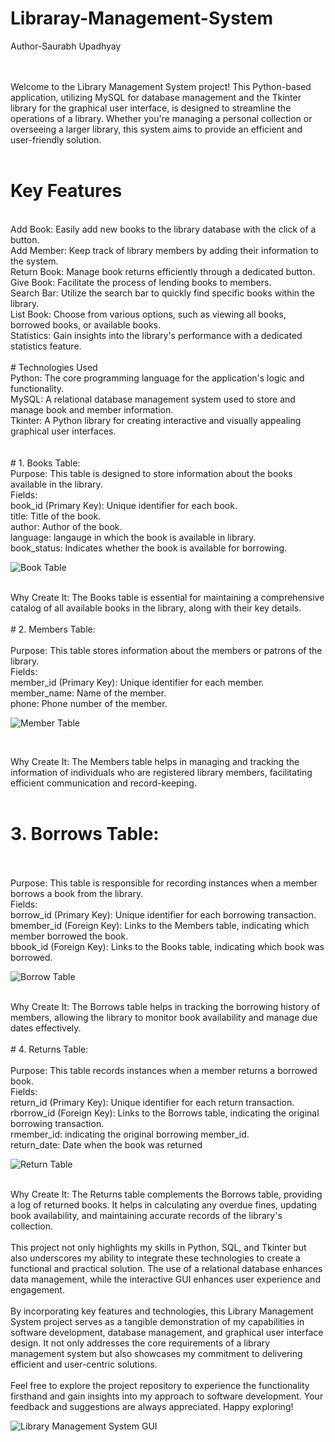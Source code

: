 # Libraray-Management-System
Author-Saurabh Upadhyay
<br>
<br>
<br>

Welcome to the Library Management System project! This Python-based application, utilizing MySQL for database management and the Tkinter library for the graphical user interface, is designed to streamline the operations of a library. Whether you're managing a personal collection or overseeing a larger library, this system aims to provide an efficient and user-friendly solution.
<br>
<br>
# Key Features

<br>
Add Book: Easily add new books to the library database with the click of a button.
<br>
Add Member: Keep track of library members by adding their information to the system.
<br>
Return Book: Manage book returns efficiently through a dedicated button.
<br>
Give Book: Facilitate the process of lending books to members.
<br>
Search Bar: Utilize the search bar to quickly find specific books within the library.
<br>
List Book: Choose from various options, such as viewing all books, borrowed books, or available books.
<br>
Statistics: Gain insights into the library's performance with a dedicated statistics feature.
<br>
<br>
# Technologies Used
<br>
Python: The core programming language for the application's logic and functionality.
<br>
MySQL: A relational database management system used to store and manage book and member information.
<br>
Tkinter: A Python library for creating interactive and visually appealing graphical user interfaces.
<br>
<br>
<br>
# 1. Books Table:
<br>
Purpose: This table is designed to store information about the books available in the library.
<br>
Fields:
<br>
book_id (Primary Key): Unique identifier for each book.
<br>
title: Title of the book.
<br>
author: Author of the book.
<br>
language: langauge in which the book is available in library.
<br>
book_status: Indicates whether the book is available for borrowing.
<br>

![Book Table](https://github.com/SaurabhUpadhyay13/Libraray-Management-System/assets/126344704/291769e7-e3b9-4e66-98b6-48b1cb82af51)


<br>
Why Create It: The Books table is essential for maintaining a comprehensive catalog of all available books in the library, along with their key details.
<br>
<br>
# 2. Members Table:
<br>
<br>
Purpose: This table stores information about the members or patrons of the library.
<br>
Fields:
<br>
member_id (Primary Key): Unique identifier for each member.
<br>
member_name: Name of the member.
<br>
phone: Phone number of the member.
<br>

![Member Table](https://github.com/SaurabhUpadhyay13/Libraray-Management-System/assets/126344704/f4a6a0c9-4e74-46bf-bc5e-0abba2871fd0)

<br>

Why Create It: The Members table helps in managing and tracking the information of individuals who are registered library members, facilitating efficient communication and record-keeping.
<br>
<br>
# 3. Borrows Table:
<br>
<br>
Purpose: This table is responsible for recording instances when a member borrows a book from the library.
<br>
Fields:
<br>
borrow_id (Primary Key): Unique identifier for each borrowing transaction.
<br>
bmember_id (Foreign Key): Links to the Members table, indicating which member borrowed the book.
<br>
bbook_id (Foreign Key): Links to the Books table, indicating which book was borrowed.
<br>

![Borrow Table](https://github.com/SaurabhUpadhyay13/Libraray-Management-System/assets/126344704/d3f73595-bba6-4f10-893f-5b8e133cd863)

<br>
Why Create It: The Borrows table helps in tracking the borrowing history of members, allowing the library to monitor book availability and manage due dates effectively.
<br>
<br>
# 4. Returns Table:
<br>
<br>
Purpose: This table records instances when a member returns a borrowed book.
<br>
Fields:
<br>
return_id (Primary Key): Unique identifier for each return transaction.
<br>
rborrow_id (Foreign Key): Links to the Borrows table, indicating the original borrowing transaction.
<br>
rmember_id: indicating the original borrowing member_id.
<br>
return_date: Date when the book was returned
<br>

![Return Table](https://github.com/SaurabhUpadhyay13/Libraray-Management-System/assets/126344704/46fd2f48-b059-4ba8-b699-c6452fa9e6ff)


<br>
Why Create It: The Returns table complements the Borrows table, providing a log of returned books. It helps in calculating any overdue fines, updating book availability, and maintaining accurate records of the library's collection.
<br>
<br>
This project not only highlights my skills in Python, SQL, and Tkinter but also underscores my ability to integrate these technologies to create a functional and practical solution. The use of a relational database enhances data management, while the interactive GUI enhances user experience and engagement.
<br>
<br>
By incorporating key features and technologies, this Library Management System project serves as a tangible demonstration of my capabilities in software development, database management, and graphical user interface design. It not only addresses the core requirements of a library management system but also showcases my commitment to delivering efficient and user-centric solutions.
<br>
<br>
Feel free to explore the project repository to experience the functionality firsthand and gain insights into my approach to software development. Your feedback and suggestions are always appreciated. Happy exploring!

![Library Management System GUI](https://github.com/SaurabhUpadhyay13/Libraray-Management-System/assets/126344704/f7f23e04-4774-478f-91ab-9c72e0754b08)
